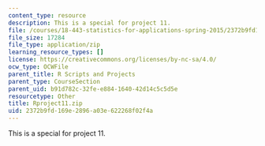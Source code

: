 ```yaml
---
content_type: resource
description: This is a special for project 11.
file: /courses/18-443-statistics-for-applications-spring-2015/2372b9fd169e2896a03e622268f02f4a_Rproject11.zip
file_size: 17284
file_type: application/zip
learning_resource_types: []
license: https://creativecommons.org/licenses/by-nc-sa/4.0/
ocw_type: OCWFile
parent_title: R Scripts and Projects
parent_type: CourseSection
parent_uid: b91d782c-32fe-e884-1640-42d14c5c5d5e
resourcetype: Other
title: Rproject11.zip
uid: 2372b9fd-169e-2896-a03e-622268f02f4a
---
```

This is a special for project 11.